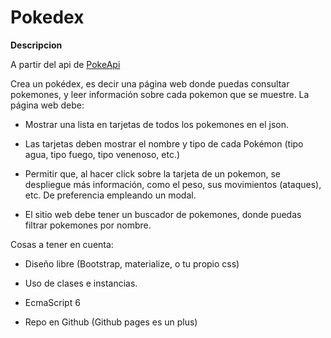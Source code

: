 # Pokedex
**Descripcion**

A partir del api de [PokeApi](https://pokeapi.co/api/v2/)

Crea un pokédex, es decir una página web donde puedas consultar pokemones, y leer información sobre cada pokemon que se muestre.
La página web debe:

- Mostrar una lista en tarjetas de todos los pokemones en el json.

- Las tarjetas deben mostrar el nombre y tipo de cada Pokémon (tipo agua, tipo fuego, tipo venenoso, etc.)

- Permitir que, al hacer click sobre la tarjeta de un pokemon, se despliegue más información, como el peso, sus movimientos (ataques), etc. De preferencia empleando un modal.

- El sitio web debe tener un buscador de pokemones, donde puedas filtrar pokemones por nombre.

Cosas a tener en cuenta:

- Diseño libre (Bootstrap, materialize, o tu propio css)

- Uso de clases e instancias.

- EcmaScript 6

- Repo en Github (Github pages es un plus)